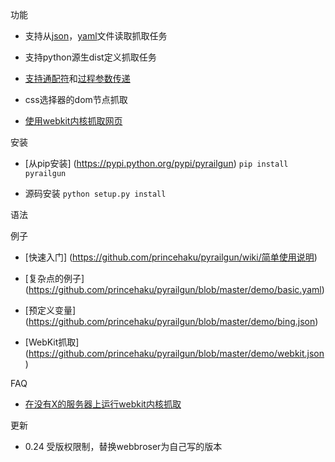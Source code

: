 功能

* 支持从[json](https://github.com/princehaku/pyrailgun/blob/master/demo/bing.json)，[yaml](https://github.com/princehaku/pyrailgun/blob/master/demo/bing.yaml)文件读取抓取任务

* 支持python源生dist定义抓取任务

* [支持通配符](https://github.com/princehaku/pyrailgun/wiki/通配符支持)和[过程参数传递](https://github.com/princehaku/pyrailgun/wiki/过程参数传递)

* css选择器的dom节点抓取

* [使用webkit内核抓取网页](https://github.com/princehaku/pyrailgun/wiki/使用webkit内核抓取网页)


安装

* [从pip安装] (https://pypi.python.org/pypi/pyrailgun) `pip install pyrailgun`

* 源码安装 `python setup.py install`


语法

例子

* [快速入门] (https://github.com/princehaku/pyrailgun/wiki/简单使用说明)

* [复杂点的例子] (https://github.com/princehaku/pyrailgun/blob/master/demo/basic.yaml)

* [预定义变量] (https://github.com/princehaku/pyrailgun/blob/master/demo/bing.json)

* [WebKit抓取] (https://github.com/princehaku/pyrailgun/blob/master/demo/webkit.json)

FAQ

* [在没有X的服务器上运行webkit内核抓取](https://github.com/princehaku/pyrailgun/wiki/在没有X的服务器上运行webkit内核抓取)


更新

* 0.24
  受版权限制，替换webbroser为自己写的版本
